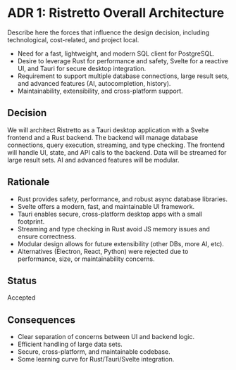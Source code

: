 # ADR 1: Ristretto Overall Architecture

Describe here the forces that influence the design decision, including technological, cost-related, and project local. 

- Need for a fast, lightweight, and modern SQL client for PostgreSQL.
- Desire to leverage Rust for performance and safety, Svelte for a reactive UI, and Tauri for secure desktop integration.
- Requirement to support multiple database connections, large result sets, and advanced features (AI, autocompletion, history).
- Maintainability, extensibility, and cross-platform support.

## Decision 

We will architect Ristretto as a Tauri desktop application with a Svelte frontend and a Rust backend. The backend will manage database connections, query execution, streaming, and type checking. The frontend will handle UI, state, and API calls to the backend. Data will be streamed for large result sets. AI and advanced features will be modular.

## Rationale

- Rust provides safety, performance, and robust async database libraries.
- Svelte offers a modern, fast, and maintainable UI framework.
- Tauri enables secure, cross-platform desktop apps with a small footprint.
- Streaming and type checking in Rust avoid JS memory issues and ensure correctness.
- Modular design allows for future extensibility (other DBs, more AI, etc).
- Alternatives (Electron, React, Python) were rejected due to performance, size, or maintainability concerns.

## Status

Accepted

## Consequences

- Clear separation of concerns between UI and backend logic.
- Efficient handling of large data sets.
- Secure, cross-platform, and maintainable codebase.
- Some learning curve for Rust/Tauri/Svelte integration.
